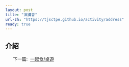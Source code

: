 ```yaml
---
layout: post
title: "演講會"
url-zh: "https://tjsctpe.github.io/activity/address"
ready: true
---
```


## 介紹

<ul>
<tr>下一篇:&nbsp;</tr>
<a href="{{ site.baseurl }}/activity/eat-together">
一起食/桌遊 
</a>
</ul>